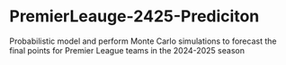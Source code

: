 # PremierLeauge-2425-Prediciton
Probabilistic model and perform Monte Carlo simulations to forecast the final points for Premier League teams in the 2024-2025 season
